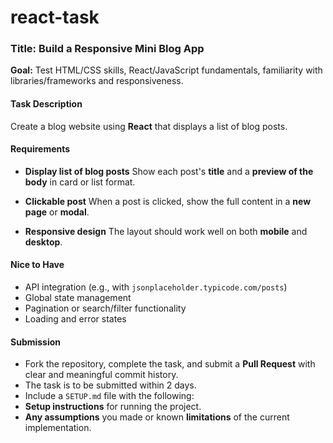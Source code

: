 # react-task

### Title: Build a Responsive Mini Blog App
**Goal:** Test HTML/CSS skills, React/JavaScript fundamentals, familiarity with libraries/frameworks and responsiveness.

#### Task Description

Create a blog website using **React** that displays a list of blog posts.

#### Requirements

- **Display list of blog posts**
Show each post's **title** and a **preview of the body** in card or list format.

- **Clickable post**
When a post is clicked, show the full content in a **new page** or **modal**.

- **Responsive design**
The layout should work well on both **mobile** and **desktop**.

#### Nice to Have

- API integration (e.g., with `jsonplaceholder.typicode.com/posts`)
- Global state management
- Pagination or search/filter functionality
- Loading and error states

#### Submission

- Fork the repository, complete the task, and submit a **Pull Request** with clear and meaningful commit history.
- The task is to be submitted within 2 days.
- Include a `SETUP.md` file with the following:
- **Setup instructions** for running the project.
- **Any assumptions** you made or known **limitations** of the current implementation.
